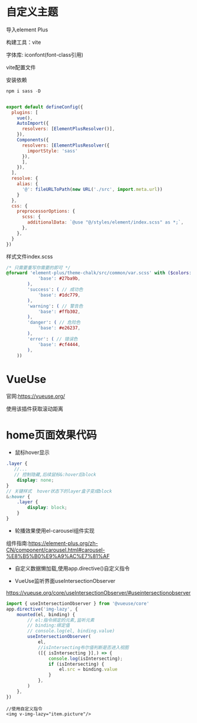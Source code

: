 # 自定义主题

导入element Plus

构建工具：vite

字体库: iconfont(font-class引用)

vite配置文件

安装依赖

```js
npm i sass -D
```

```js

export default defineConfig({
  plugins: [
    vue(),
    AutoImport({
      resolvers: [ElementPlusResolver()],
    }),
    Components({
      resolvers: [ElementPlusResolver({
        importStyle: 'sass'
      }),
      ],
    }),
  ],
  resolve: {
    alias: {
      '@': fileURLToPath(new URL('./src', import.meta.url))
    }
  },
  css: {
    preprocessorOptions: {
      scss: {
        additionalData: `@use "@/styles/element/index.scss" as *;`,
      },
    },
  }
})

```

样式文件index.scss

```scss
/* 只需要重写你需要的即可 */
@forward 'element-plus/theme-chalk/src/common/var.scss' with ($colors: ('primary': ( // 主色
            'base': #27ba9b,
        ),
        'success': ( // 成功色
            'base': #1dc779,
        ),
        'warning': ( // 警告色
            'base': #ffb302,
        ),
        'danger': ( // 危险色
            'base': #e26237,
        ),
        'error': ( // 错误色
            'base': #cf4444,
        ),
    ))
```

#  VueUse

官网:https://vueuse.org/

使用该插件获取滚动距离

# home页面效果代码

+ 鼠标hover显示

```scss
.layer {
   //...
   // 控制隐藏,后续鼠标&:hover后block
    display: none;
}
// 关键样式  hover状态下的layer盒子变成block
&:hover {
	.layer {
		display: block;
    }
}
```

+ 轮播效果使用el-carousel组件实现

组件指南:https://element-plus.org/zh-CN/component/carousel.html#carousel-%E8%B5%B0%E9%A9%AC%E7%81%AF

+ 自定义数据懒加载,使用app.directive()自定义指令

+ VueUse监听界面useIntersectionObserver

https://vueuse.org/core/useIntersectionObserver/#useintersectionobserver

```js
import { useIntersectionObserver } from '@vueuse/core'
app.directive('img-lazy', {
    mounted(el, binding) {
        // el:指令绑定的元素,监听元素
        // binding:绑定值
        // console.log(el, binding.value)
        useIntersectionObserver(
            el,
            //isIntersecting布尔值判断是否进入视图
            ([{ isIntersecting }],) => {
                console.log(isIntersecting);
                if (isIntersecting) {
                    el.src = binding.value
                }
            },
        )
    },
})
```

```vue
//使用自定义指令
<img v-img-lazy="item.picture"/>
```



